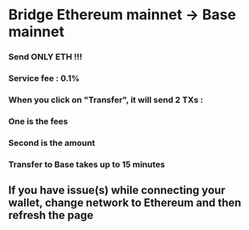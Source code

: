 # Bridge Ethereum mainnet -> Base mainnet

### Send ONLY ETH !!!

### Service fee : 0.1%

### When you click on "Transfer", it will send 2 TXs :
### One is the fees
### Second is the amount

### Transfer to Base takes up to 15 minutes

## If you have issue(s) while connecting your wallet, change network to Ethereum and then refresh the page
